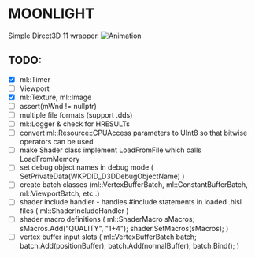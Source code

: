 # MOONLIGHT
Simple Direct3D 11 wrapper.
![Animation](https://i.imgur.com/N59IGah.gif)

## TODO:
- [x] ml::Timer
- [ ] Viewport
- [x] ml\::Texture, ml::Image
- [ ] assert(mWnd != nullptr)
- [ ] multiple file formats (support .dds)
- [ ] ml::Logger & check for HRESULTs
- [ ] convert ml\::Resource::CPUAccess parameters to UInt8 so that bitwise operators can be used
- [ ] make Shader class implement LoadFromFile which calls LoadFromMemory
- [ ] set debug object names in debug mode ( SetPrivateData(WKPDID_D3DDebugObjectName) )
- [ ] create batch classes (ml::VertexBufferBatch, ml::ConstantBufferBatch, ml::ViewportBatch, etc..)
- [ ] shader include handler - handles #include statements in loaded .hlsl files ( ml::ShaderIncludeHandler )
- [ ] shader macro definitions ( ml::ShaderMacro sMacros; sMacros.Add("QUALITY", "1+4"); shader.SetMacros(sMacros); )
- [ ] vertex buffer input slots ( ml::VertexBufferBatch batch; batch.Add(positionBuffer); batch.Add(normalBuffer); batch.Bind(); )
